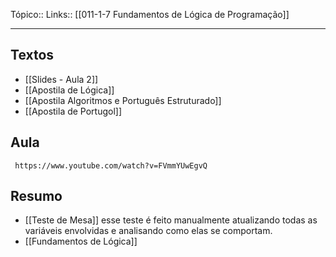 Tópico::
Links:: [[011-1-7 Fundamentos de Lógica de Programação]]

---
## Textos
- [[Slides - Aula 2]]
- [[Apostila de Lógica]]
- [[Apostila Algoritmos e Português Estruturado]]
-  [[Apostila de Portugol]]

## Aula

```timestamp-url 
 https://www.youtube.com/watch?v=FVmmYUwEgvQ
 ```


## Resumo

- [[Teste de Mesa]] esse teste é feito manualmente atualizando todas as variáveis envolvidas e analisando como elas se comportam.
- [[Fundamentos de Lógica]]